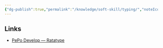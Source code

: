 ```yaml
---
{"dg-publish":true,"permalink":"/knowledge/soft-skill/typing/","noteIcon":""}
---
```


## Links
- [PePo Develop — Ratatype](https://www.ratatype.com/u488651/)
